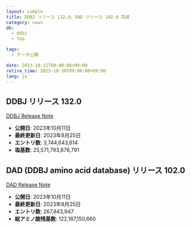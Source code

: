 ```yaml
---
layout: simple
title: DDBJ リリース 132.0，DAD リリース 102.0 完成
category: news
db:
  - ddbj
  - top

tags:
  - データ公開

date: 2023-10-11T09:00:00+09:00
retire_time: 2023-10-30T09:00:00+09:00
lang: ja
---
```


## DDBJ リリース 132.0
[DDBJ Release Note](https://ddbj.nig.ac.jp/public/ddbj_database/release_note_archive/ddbj/ddbjrel.132.txt)
- **公開日**: 2023年10月11日    
- **最終更新日**: 2023年8月25日    
- **エントリ数**:  3,744,643,614    
- **塩基数**: 25,571,793,878,791    

## DAD (DDBJ amino acid database) リリース 102.0
[DAD Release Note](https://ddbj.nig.ac.jp/public/ddbj_database/release_note_archive/dad/dadrel.102.txt)
- **公開日**: 2023年10月11日    
- **最終更新日**: 2023年8月25日    
- **エントリ数**: 267,843,947    
- **総アミノ酸残基数**: 122,167,150,660    

